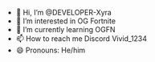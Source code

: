 - 👋 Hi, I’m @DEVELOPER-Xyra
- 👀 I’m interested in OG Fortnite
- 🌱 I’m currently learning OGFN
- 📫 How to reach me Discord Vivid_1234
- 😄 Pronouns: He/him
